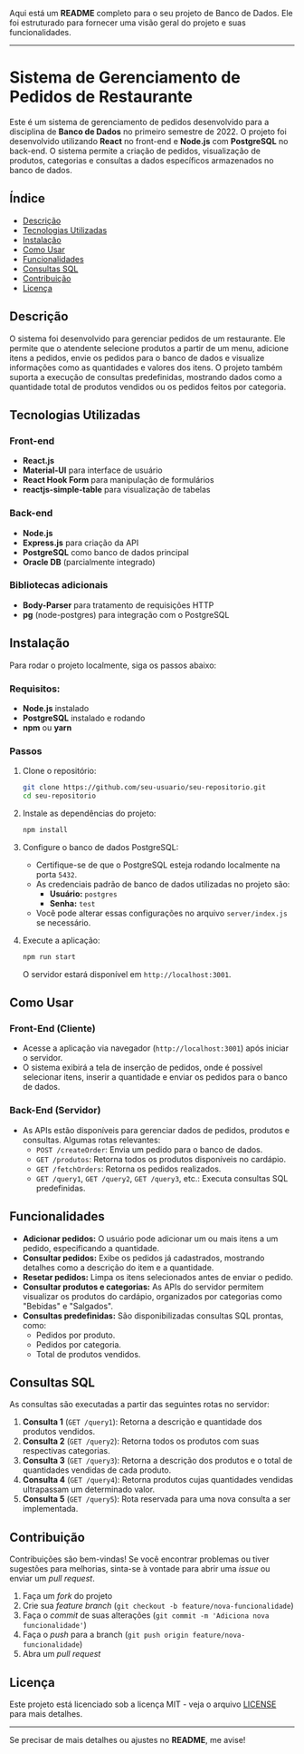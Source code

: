 Aqui está um **README** completo para o seu projeto de Banco de Dados. Ele foi estruturado para fornecer uma visão geral do projeto e suas funcionalidades.

---

# Sistema de Gerenciamento de Pedidos de Restaurante

Este é um sistema de gerenciamento de pedidos desenvolvido para a disciplina de **Banco de Dados** no primeiro semestre de 2022. O projeto foi desenvolvido utilizando **React** no front-end e **Node.js** com **PostgreSQL** no back-end. O sistema permite a criação de pedidos, visualização de produtos, categorias e consultas a dados específicos armazenados no banco de dados.

## Índice

- [Descrição](#descrição)
- [Tecnologias Utilizadas](#tecnologias-utilizadas)
- [Instalação](#instalação)
- [Como Usar](#como-usar)
- [Funcionalidades](#funcionalidades)
- [Consultas SQL](#consultas-sql)
- [Contribuição](#contribuição)
- [Licença](#licença)

## Descrição

O sistema foi desenvolvido para gerenciar pedidos de um restaurante. Ele permite que o atendente selecione produtos a partir de um menu, adicione itens a pedidos, envie os pedidos para o banco de dados e visualize informações como as quantidades e valores dos itens. O projeto também suporta a execução de consultas predefinidas, mostrando dados como a quantidade total de produtos vendidos ou os pedidos feitos por categoria.

## Tecnologias Utilizadas

### Front-end
- **React.js**
- **Material-UI** para interface de usuário
- **React Hook Form** para manipulação de formulários
- **reactjs-simple-table** para visualização de tabelas

### Back-end
- **Node.js**
- **Express.js** para criação da API
- **PostgreSQL** como banco de dados principal
- **Oracle DB** (parcialmente integrado)

### Bibliotecas adicionais
- **Body-Parser** para tratamento de requisições HTTP
- **pg** (node-postgres) para integração com o PostgreSQL

## Instalação

Para rodar o projeto localmente, siga os passos abaixo:

### Requisitos:
- **Node.js** instalado
- **PostgreSQL** instalado e rodando
- **npm** ou **yarn**

### Passos

1. Clone o repositório:

   ```bash
   git clone https://github.com/seu-usuario/seu-repositorio.git
   cd seu-repositorio
   ```

2. Instale as dependências do projeto:

   ```bash
   npm install
   ```

3. Configure o banco de dados PostgreSQL:

   - Certifique-se de que o PostgreSQL esteja rodando localmente na porta `5432`.
   - As credenciais padrão de banco de dados utilizadas no projeto são:
     - **Usuário:** `postgres`
     - **Senha:** `test`
   - Você pode alterar essas configurações no arquivo `server/index.js` se necessário.

4. Execute a aplicação:

   ```bash
   npm run start
   ```

   O servidor estará disponível em `http://localhost:3001`.

## Como Usar

### Front-End (Cliente)
- Acesse a aplicação via navegador (`http://localhost:3001`) após iniciar o servidor.
- O sistema exibirá a tela de inserção de pedidos, onde é possível selecionar itens, inserir a quantidade e enviar os pedidos para o banco de dados.

### Back-End (Servidor)
- As APIs estão disponíveis para gerenciar dados de pedidos, produtos e consultas. Algumas rotas relevantes:
  - `POST /createOrder`: Envia um pedido para o banco de dados.
  - `GET /produtos`: Retorna todos os produtos disponíveis no cardápio.
  - `GET /fetchOrders`: Retorna os pedidos realizados.
  - `GET /query1`, `GET /query2`, `GET /query3`, etc.: Executa consultas SQL predefinidas.

## Funcionalidades

- **Adicionar pedidos:** O usuário pode adicionar um ou mais itens a um pedido, especificando a quantidade.
- **Consultar pedidos:** Exibe os pedidos já cadastrados, mostrando detalhes como a descrição do item e a quantidade.
- **Resetar pedidos:** Limpa os itens selecionados antes de enviar o pedido.
- **Consultar produtos e categorias:** As APIs do servidor permitem visualizar os produtos do cardápio, organizados por categorias como "Bebidas" e "Salgados".
- **Consultas predefinidas:** São disponibilizadas consultas SQL prontas, como:
  - Pedidos por produto.
  - Pedidos por categoria.
  - Total de produtos vendidos.

## Consultas SQL

As consultas são executadas a partir das seguintes rotas no servidor:

1. **Consulta 1** (`GET /query1`): Retorna a descrição e quantidade dos produtos vendidos.
2. **Consulta 2** (`GET /query2`): Retorna todos os produtos com suas respectivas categorias.
3. **Consulta 3** (`GET /query3`): Retorna a descrição dos produtos e o total de quantidades vendidas de cada produto.
4. **Consulta 4** (`GET /query4`): Retorna produtos cujas quantidades vendidas ultrapassam um determinado valor.
5. **Consulta 5** (`GET /query5`): Rota reservada para uma nova consulta a ser implementada.

## Contribuição

Contribuições são bem-vindas! Se você encontrar problemas ou tiver sugestões para melhorias, sinta-se à vontade para abrir uma _issue_ ou enviar um _pull request_.

1. Faça um _fork_ do projeto
2. Crie sua _feature branch_ (`git checkout -b feature/nova-funcionalidade`)
3. Faça o _commit_ de suas alterações (`git commit -m 'Adiciona nova funcionalidade'`)
4. Faça o _push_ para a branch (`git push origin feature/nova-funcionalidade`)
5. Abra um _pull request_

## Licença

Este projeto está licenciado sob a licença MIT - veja o arquivo [LICENSE](LICENSE) para mais detalhes.

---

Se precisar de mais detalhes ou ajustes no **README**, me avise!
